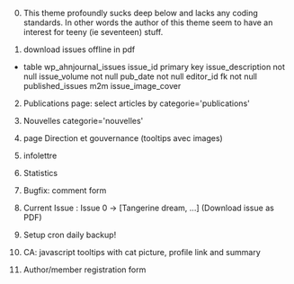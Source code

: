 000. This theme profoundly sucks deep below and lacks any coding standards. In other words the author of this theme seem to have an interest for teeny (ie seventeen) stuff.

1. download issues offline in pdf 
- table wp_ahnjournal_issues 
	issue_id primary key
	issue_description not null
	issue_volume not null 
	pub_date not null
	editor_id fk not null
	published_issues m2m 
	issue_image_cover

2. Publications page: select articles by categorie='publications' 

3. Nouvelles categorie='nouvelles'

4. page Direction et gouvernance (tooltips avec images)

5. infolettre

7. Statistics

8. Bugfix: comment form

9. Current Issue : Issue 0 -> [Tangerine dream, ...] (Download issue as PDF) 

10. Setup cron daily backup! 

11. CA: javascript tooltips with cat picture, profile link and summary 

12. Author/member registration form 


